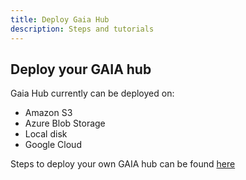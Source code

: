 ```yaml
---
title: Deploy Gaia Hub
description: Steps and tutorials
---
```


## Deploy your GAIA hub

Gaia Hub currently can be deployed on:

- Amazon S3
- Azure Blob Storage
- Local disk
- Google Cloud

Steps to deploy your own GAIA hub can be found [here](https://github.com/stacks-network/gaia/blob/master/deploy/README.md)
